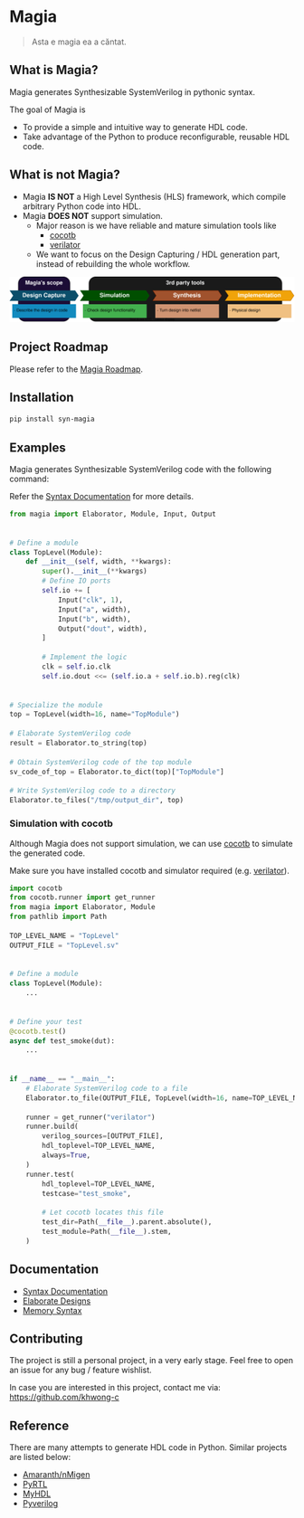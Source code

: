 # Magia

> Asta e magia ea a căntat.

## What is Magia?

Magia generates Synthesizable SystemVerilog in pythonic syntax.

The goal of Magia is

- To provide a simple and intuitive way to generate HDL code.
- Take advantage of the Python to produce reconfigurable, reusable HDL code.

## What is not Magia?

- Magia **IS NOT** a High Level Synthesis (HLS) framework, which compile arbitrary Python code into HDL.
- Magia **DOES NOT** support simulation.
    - Major reason is we have reliable and mature simulation tools like
        - [cocotb](https://www.cocotb.org/)
        - [verilator](https://www.veripool.org/verilator/)
    - We want to focus on the Design Capturing / HDL generation part, instead of rebuilding the whole workflow.

![Position.drawio.svg](docs/img/Position.drawio.svg)

## Project Roadmap

Please refer to the [Magia Roadmap](docs/roadmap.md).

## Installation

```bash
pip install syn-magia
```

## Examples

Magia generates Synthesizable SystemVerilog code with the following command:

Refer the [Syntax Documentation](docs/syntax.md) for more details.

```python
from magia import Elaborator, Module, Input, Output


# Define a module
class TopLevel(Module):
    def __init__(self, width, **kwargs):
        super().__init__(**kwargs)
        # Define IO ports
        self.io += [
            Input("clk", 1),
            Input("a", width),
            Input("b", width),
            Output("dout", width),
        ]

        # Implement the logic
        clk = self.io.clk
        self.io.dout <<= (self.io.a + self.io.b).reg(clk)


# Specialize the module
top = TopLevel(width=16, name="TopModule")

# Elaborate SystemVerilog code
result = Elaborator.to_string(top)

# Obtain SystemVerilog code of the top module
sv_code_of_top = Elaborator.to_dict(top)["TopModule"]

# Write SystemVerilog code to a directory
Elaborator.to_files("/tmp/output_dir", top)
```

### Simulation with cocotb

Although Magia does not support simulation, we can use [cocotb](https://www.cocotb.org/) to simulate the generated code.

Make sure you have installed cocotb and simulator required (e.g. [verilator](https://www.veripool.org/verilator/)).

```python
import cocotb
from cocotb.runner import get_runner
from magia import Elaborator, Module
from pathlib import Path

TOP_LEVEL_NAME = "TopLevel"
OUTPUT_FILE = "TopLevel.sv"


# Define a module
class TopLevel(Module):
    ...


# Define your test
@cocotb.test()
async def test_smoke(dut):
    ...


if __name__ == "__main__":
    # Elaborate SystemVerilog code to a file
    Elaborator.to_file(OUTPUT_FILE, TopLevel(width=16, name=TOP_LEVEL_NAME))

    runner = get_runner("verilator")
    runner.build(
        verilog_sources=[OUTPUT_FILE],
        hdl_toplevel=TOP_LEVEL_NAME,
        always=True,
    )
    runner.test(
        hdl_toplevel=TOP_LEVEL_NAME,
        testcase="test_smoke",

        # Let cocotb locates this file
        test_dir=Path(__file__).parent.absolute(),
        test_module=Path(__file__).stem,
    )
```

## Documentation

- [Syntax Documentation](docs/syntax.md)
- [Elaborate Designs](docs/elaborate.md)
- [Memory Syntax](docs/memory.md)

## Contributing

The project is still a personal project, in a very early stage.
Feel free to open an issue for any bug / feature wishlist.

In case you are interested in this project, contact me via:
https://github.com/khwong-c

## Reference

There are many attempts to generate HDL code in Python.
Similar projects are listed below:

- [Amaranth/nMigen](https://github.com/amaranth-lang/amaranth)
- [PyRTL](https://pyrtl.readthedocs.io/)
- [MyHDL](http://www.myhdl.org/)
- [Pyverilog](https://github.com/PyHDI/Pyverilog)
